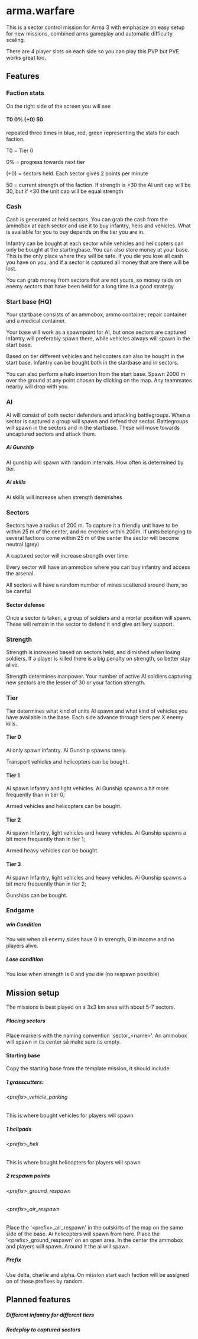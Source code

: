 # arma.warfare

This is a sector control mission for Arma 3 with emphasize on easy setup for new missions, combined arms gameplay and automatic difficulty scaling.

There are 4 player slots on each side so you can play this PVP but PVE works great too. 

## Features

### Faction stats

On the right side of the screen you will see

#### T0 0% (+0) 50

repeated three times in blue, red, green representing the stats for each faction.

T0 = Tier 0

0% = progress towards next tier

(+0) = sectors held. Each sector gives 2 points per minute

50 = current strength of the faction. If strength is >30 the AI unit cap will be 30, but if <30 the unit cap will be equal strength

### Cash

Cash is generated at held sectors. You can grab the cash from the ammobox at each sector and use it to buy infantry, helis and vehicles.
What is available for you to buy depends on the tier you are in.

Infantry can be bought at each sector while vehicles and helicopters can only be bought at the startingbase. 
You can also store money at your base. This is the only place where they will be safe. If you die you lose all cash you have on you, 
and if a sector is captured all money that are there will be lost.

You can grab money from sectors that are not yours, so money raids on enemy sectors that have been held for a long time is a good strategy.

### Start base (HQ)
Your startbase consists of an ammobox, ammo container, repair container and a medical container.

Your base will work as a spawnpoint for AI, but once sectors are captured infantry will preferably spawn there, while vehicles always will spawn in the start base.

Based on tier different vehicles and helicopters can also be bought in the start base. Infantry can be bought both in the startbase and in sectors.

You can also perform a halo insertion from the start base.
Spawn 2000 m over the ground at any point chosen by clicking on the map. Any teammates nearby will drop with you. 


### AI

AI will consist of both sector defenders and attacking battlegroups. When a sector is captured a group will spawn and defend that sector. Battlegroups will spawn in the sectors and in the startbase. These will move towards uncaptured sectors and attack them.

##### Ai Gunship
AI gunship will spawn with random intervals. How often is determined by tier.

##### Ai skills
Ai skills will increase when strength deminishes 

### Sectors

Sectors have a radius of 200 m. To capture it a friendly unit have to be within 25 m of the center, and no enemies within 200m.
If units belonging to several factions come within 25 m of the center the sector will become neutral (grey)

A captured sector will increase strength over time.

Every sector will have an ammobox where you can buy infantry and access the arsenal.

All sectors will have a random number of mines scattered around them, so be careful

#### Sector defense
Once a sector is taken, a group of soldiers and a mortar position will spawn. These will remain in the sector to defend it and give artillery support.

### Strength

Strength is increased based on sectors held, and dimished when losing soldiers.
If a player is killed there is a big penalty on strength, so better stay alive. 

Strength determines manpower. Your number  of active AI soldiers capturing new sectors are the lesser of 30 or your faction strength. 

### Tier

Tier determines what kind of units AI spawn and what kind of vehicles you have available in the base.
Each side advance through tiers per X enemy kills. 

#### Tier 0
Ai only spawn infantry. 
Ai Gunship spawns rarely.

Transport vehicles and helicopters can be bought.

#### Tier 1
Ai spawn Infantry and light vehicles.
Ai Gunship spawns a bit more frequently than in tier 0;

Armed vehicles and helicopters can be bought.

#### Tier 2
Ai spawn Infantry, light vehicles and heavy vehicles.
Ai Gunship spawns a bit more frequently than in tier 1;

Armed heavy vehicles can be bought.

#### Tier 3
Ai spawn Infantry, light vehicles and heavy vehicles.
Ai Gunship spawns a bit more frequently than in tier 2;

Gunships can be bought.

### Endgame

##### win Condition
You win when all enemy sides have 0 in strength, 0 in income and no players alive.

##### Lose condition
You lose when strength is 0 and you die (no respawn possible)

## Mission setup

The missions is best played on a 3x3 km area with about 5-7 sectors.

##### Placing sectors
Place markers with the naming convention 'sector_\<name\>'.
An ammobox will spawn in its center så make sure its empty.

#### Starting base

Copy the starting base from the template mission, it should include:

##### 1 grasscutters:
###### \<prefix\>_vehicle_parking  
  
This is where bought vehicles for players will spawn  

##### 1 helipads
###### \<prefix\>_heli  

This is where bought helicopters for players will spawn  

##### 2 respawn points
###### \<prefix\>_ground_respawn
###### \<prefix\>_air_respawn

Place the '\<prefix\>_air_respawn' in the outskirts of the map on the same side of the base. Ai helicopters will spawn from here.
Place the '\<prefix\>_ground_respawn' on an open area. In the center the ammobox and players will spawn. Around it the ai will spawn. 

##### Prefix

Use delta, charlie and alpha. On mission start each faction will be assigned on of these prefixes by random.

## Planned features

##### Different infantry for different tiers
##### Redeploy to captured sectors 





